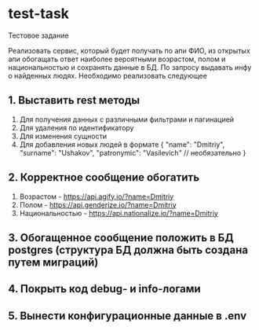 # test-task
Тестовое задание

Реализовать сервис, который будет получать по апи ФИО, из открытых апи обогащать
ответ наиболее вероятными возрастом, полом и национальностью и сохранять данные в
БД. По запросу выдавать инфу о найденных людях. Необходимо реализовать следующее
## 1. Выставить rest методы
  1. Для получения данных с различными фильтрами и пагинацией
  2. Для удаления по идентификатору
  3. Для изменения сущности
  4. Для добавления новых людей в формате
{
"name": "Dmitriy",
"surname": "Ushakov",
"patronymic": "Vasilevich" // необязательно
}
## 2. Корректное сообщение обогатить
1. Возрастом - https://api.agify.io/?name=Dmitriy
2. Полом - https://api.genderize.io/?name=Dmitriy
3. Национальностью - https://api.nationalize.io/?name=Dmitriy
## 3. Обогащенное сообщение положить в БД postgres (структура БД должна быть создана путем миграций)
## 4. Покрыть код debug- и info-логами
## 5. Вынести конфигурационные данные в .env

